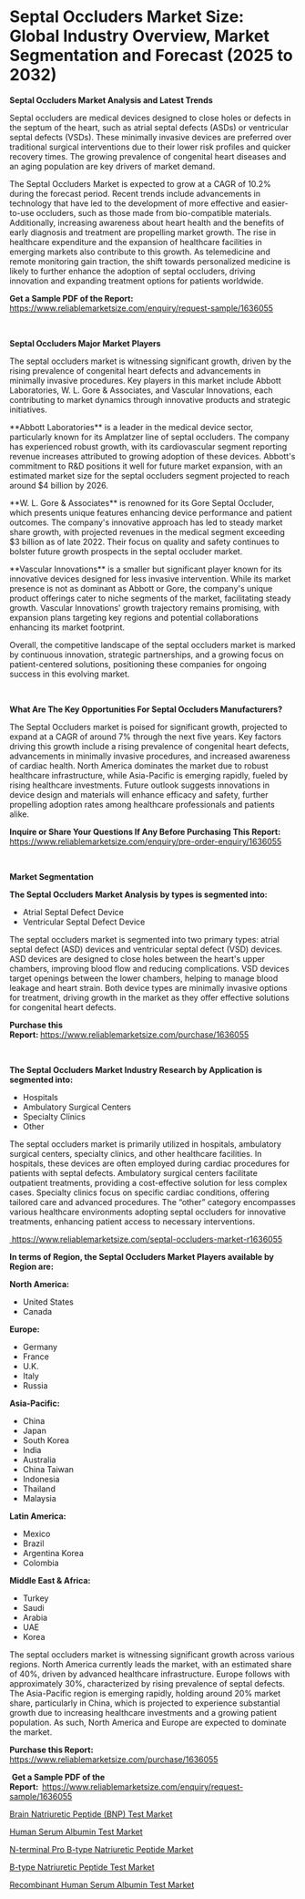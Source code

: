 <p><h1>Septal Occluders Market Size: Global Industry Overview, Market Segmentation and Forecast (2025 to 2032)</h1></p><p><strong>Septal Occluders Market Analysis and Latest Trends</strong></p>
<p><p>Septal occluders are medical devices designed to close holes or defects in the septum of the heart, such as atrial septal defects (ASDs) or ventricular septal defects (VSDs). These minimally invasive devices are preferred over traditional surgical interventions due to their lower risk profiles and quicker recovery times. The growing prevalence of congenital heart diseases and an aging population are key drivers of market demand.</p><p>The Septal Occluders Market is expected to grow at a CAGR of 10.2% during the forecast period. Recent trends include advancements in technology that have led to the development of more effective and easier-to-use occluders, such as those made from bio-compatible materials. Additionally, increasing awareness about heart health and the benefits of early diagnosis and treatment are propelling market growth. The rise in healthcare expenditure and the expansion of healthcare facilities in emerging markets also contribute to this growth. As telemedicine and remote monitoring gain traction, the shift towards personalized medicine is likely to further enhance the adoption of septal occluders, driving innovation and expanding treatment options for patients worldwide.</p></p>
<p><strong>Get a Sample PDF of the Report:&nbsp;</strong> <a href="https://www.reliablemarketsize.com/enquiry/request-sample/1636055?utm_campaign=1898&utm_medium=2&utm_source=Github&utm_content=ia&utm_term=03032025&utm_id=septal-occluders">https://www.reliablemarketsize.com/enquiry/request-sample/1636055</a></p>
<p>&nbsp;</p>
<p><strong>Septal Occluders Major Market Players</strong></p>
<p><p>The septal occluders market is witnessing significant growth, driven by the rising prevalence of congenital heart defects and advancements in minimally invasive procedures. Key players in this market include Abbott Laboratories, W. L. Gore & Associates, and Vascular Innovations, each contributing to market dynamics through innovative products and strategic initiatives.</p><p>**Abbott Laboratories** is a leader in the medical device sector, particularly known for its Amplatzer line of septal occluders. The company has experienced robust growth, with its cardiovascular segment reporting revenue increases attributed to growing adoption of these devices. Abbott's commitment to R&D positions it well for future market expansion, with an estimated market size for the septal occluders segment projected to reach around $4 billion by 2026.</p><p>**W. L. Gore & Associates** is renowned for its Gore Septal Occluder, which presents unique features enhancing device performance and patient outcomes. The company's innovative approach has led to steady market share growth, with projected revenues in the medical segment exceeding $3 billion as of late 2022. Their focus on quality and safety continues to bolster future growth prospects in the septal occluder market.</p><p>**Vascular Innovations** is a smaller but significant player known for its innovative devices designed for less invasive intervention. While its market presence is not as dominant as Abbott or Gore, the company's unique product offerings cater to niche segments of the market, facilitating steady growth. Vascular Innovations' growth trajectory remains promising, with expansion plans targeting key regions and potential collaborations enhancing its market footprint.</p><p>Overall, the competitive landscape of the septal occluders market is marked by continuous innovation, strategic partnerships, and a growing focus on patient-centered solutions, positioning these companies for ongoing success in this evolving market.</p></p>
<p>&nbsp;</p>
<p><strong>What Are The Key Opportunities For Septal Occluders Manufacturers?</strong></p>
<p><p>The Septal Occluders market is poised for significant growth, projected to expand at a CAGR of around 7% through the next five years. Key factors driving this growth include a rising prevalence of congenital heart defects, advancements in minimally invasive procedures, and increased awareness of cardiac health. North America dominates the market due to robust healthcare infrastructure, while Asia-Pacific is emerging rapidly, fueled by rising healthcare investments. Future outlook suggests innovations in device design and materials will enhance efficacy and safety, further propelling adoption rates among healthcare professionals and patients alike.</p></p>
<p><strong>Inquire or Share Your Questions If Any Before Purchasing This Report:</strong> <a href="https://www.reliablemarketsize.com/enquiry/pre-order-enquiry/1636055?utm_campaign=1898&utm_medium=2&utm_source=Github&utm_content=ia&utm_term=03032025&utm_id=septal-occluders">https://www.reliablemarketsize.com/enquiry/pre-order-enquiry/1636055</a></p>
<p>&nbsp;</p>
<p><strong>Market Segmentation</strong></p>
<p><strong>The Septal Occluders Market Analysis by types is segmented into:</strong></p>
<p><ul><li>Atrial Septal Defect Device</li><li>Ventricular Septal Defect Device</li></ul></p>
<p><p>The septal occluders market is segmented into two primary types: atrial septal defect (ASD) devices and ventricular septal defect (VSD) devices. ASD devices are designed to close holes between the heart's upper chambers, improving blood flow and reducing complications. VSD devices target openings between the lower chambers, helping to manage blood leakage and heart strain. Both device types are minimally invasive options for treatment, driving growth in the market as they offer effective solutions for congenital heart defects.</p></p>
<p><strong>Purchase this Report:&nbsp;</strong><a href="https://www.reliablemarketsize.com/purchase/1636055?utm_campaign=1898&utm_medium=2&utm_source=Github&utm_content=ia&utm_term=03032025&utm_id=septal-occluders">https://www.reliablemarketsize.com/purchase/1636055</a></p>
<p>&nbsp;</p>
<p><strong>The Septal Occluders Market Industry Research by Application is segmented into:</strong></p>
<p><ul><li>Hospitals</li><li>Ambulatory Surgical Centers</li><li>Specialty Clinics</li><li>Other</li></ul></p>
<p><p>The septal occluders market is primarily utilized in hospitals, ambulatory surgical centers, specialty clinics, and other healthcare facilities. In hospitals, these devices are often employed during cardiac procedures for patients with septal defects. Ambulatory surgical centers facilitate outpatient treatments, providing a cost-effective solution for less complex cases. Specialty clinics focus on specific cardiac conditions, offering tailored care and advanced procedures. The “other” category encompasses various healthcare environments adopting septal occluders for innovative treatments, enhancing patient access to necessary interventions.</p></p>
<p><a href="https://www.reliablemarketsize.com/septal-occluders-market-r1636055?utm_campaign=1898&utm_medium=2&utm_source=Github&utm_content=ia&utm_term=03032025&utm_id=septal-occluders">&nbsp;https://www.reliablemarketsize.com/septal-occluders-market-r1636055</a></p>
<p><strong>In terms of Region, the Septal Occluders Market Players available by Region are:</strong></p>
<p>
    <p> <strong> North America: </strong>
        <ul>
            <li>United States</li>
            <li>Canada</li>
        </ul>
        </p> 
    <p> <strong> Europe: </strong>
        <ul>
            <li>Germany</li>
            <li>France</li>
            <li>U.K.</li>
            <li>Italy</li>
            <li>Russia</li>
        </ul>
        </p> 
    <p> <strong> Asia-Pacific: </strong>
        <ul>
            <li>China</li>
            <li>Japan</li>
            <li>South Korea</li>
            <li>India</li>
            <li>Australia</li>
            <li>China Taiwan</li>
            <li>Indonesia</li>
            <li>Thailand</li>
            <li>Malaysia</li>
        </ul>
        </p> 
    <p> <strong> Latin America: </strong>
        <ul>
            <li>Mexico</li>
            <li>Brazil</li>
            <li>Argentina Korea</li>
            <li>Colombia</li>
        </ul>
        </p> 
    <p> <strong> Middle East & Africa: </strong>
        <ul>
            <li>Turkey</li>
            <li>Saudi</li>
            <li>Arabia</li>
            <li>UAE</li>
            <li>Korea</li>
        </ul>
    </p>
    </p>
<p><p>The septal occluders market is witnessing significant growth across various regions. North America currently leads the market, with an estimated share of 40%, driven by advanced healthcare infrastructure. Europe follows with approximately 30%, characterized by rising prevalence of septal defects. The Asia-Pacific region is emerging rapidly, holding around 20% market share, particularly in China, which is projected to experience substantial growth due to increasing healthcare investments and a growing patient population. As such, North America and Europe are expected to dominate the market.</p></p>
<p><strong>Purchase this Report: </strong><a href="https://www.reliablemarketsize.com/purchase/1636055?utm_campaign=1898&utm_medium=2&utm_source=Github&utm_content=ia&utm_term=03032025&utm_id=septal-occluders">https://www.reliablemarketsize.com/purchase/1636055</a></p>
<p>&nbsp;<strong>Get a Sample PDF of the Report:&nbsp;&nbsp;</strong><a href="https://www.reliablemarketsize.com/enquiry/request-sample/1636055?utm_campaign=1898&utm_medium=2&utm_source=Github&utm_content=ia&utm_term=03032025&utm_id=septal-occluders">https://www.reliablemarketsize.com/enquiry/request-sample/1636055</a></p>
<p><strong></strong></p>
<p><p><a href="https://github.com/houltngake/Market-Research-Report-List-1/blob/main/brain-natriuretic-peptide-bnp-test-market.md?utm_campaign=1898&utm_medium=2&utm_source=Github&utm_content=ia&utm_term=03032025&utm_id=septal-occluders">Brain Natriuretic Peptide (BNP) Test Market</a></p><p><a href="https://github.com/quiraytaibat/Market-Research-Report-List-1/blob/main/human-serum-albumin-test-market.md?utm_campaign=1898&utm_medium=2&utm_source=Github&utm_content=ia&utm_term=03032025&utm_id=septal-occluders">Human Serum Albumin Test Market</a></p><p><a href="https://github.com/zeyddaddo4/Market-Research-Report-List-1/blob/main/n-terminal-pro-b-type-natriuretic-peptide-market.md?utm_campaign=1898&utm_medium=2&utm_source=Github&utm_content=ia&utm_term=03032025&utm_id=septal-occluders">N-terminal Pro B-type Natriuretic Peptide Market</a></p><p><a href="https://github.com/pllahoithana9/Market-Research-Report-List-1/blob/main/b-type-natriuretic-peptide-test-market.md?utm_campaign=1898&utm_medium=2&utm_source=Github&utm_content=ia&utm_term=03032025&utm_id=septal-occluders">B-type Natriuretic Peptide Test Market</a></p><p><a href="https://github.com/direepittr/Market-Research-Report-List-1/blob/main/recombinant-human-serum-albumin-test-market.md?utm_campaign=1898&utm_medium=2&utm_source=Github&utm_content=ia&utm_term=03032025&utm_id=septal-occluders">Recombinant Human Serum Albumin Test Market</a></p></p>